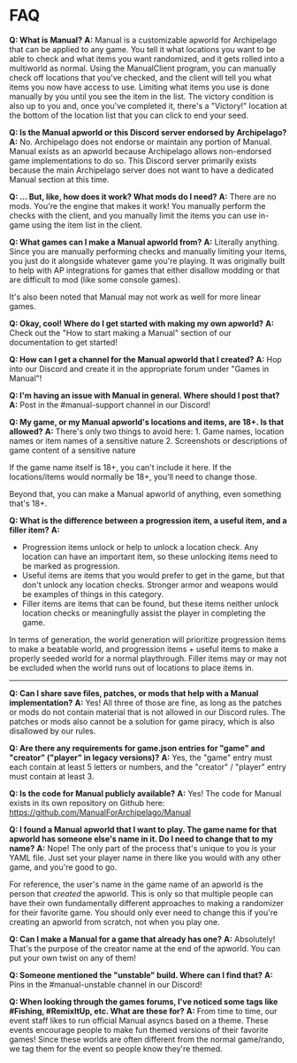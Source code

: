 # FAQ

**Q: What is Manual?**
**A:** Manual is a customizable apworld for Archipelago that can be applied to any game. You tell it what locations you want to be able to check and what items you want randomized, and it gets rolled into a multiworld as normal. Using the ManualClient program, you can manually check off locations that you've checked, and the client will tell you what items you now have access to use. Limiting what items you use is done manually by you until you see the item in the list. The victory condition is also up to you and, once you've completed it, there's a "Victory!" location at the bottom of the location list that you can click to end your seed.

**Q: Is the Manual apworld or this Discord server endorsed by Archipelago?**
**A:** No. Archipelago does not endorse or maintain any portion of Manual. Manual exists as an apworld because Archipelago allows non-endorsed game implementations to do so. This Discord server primarily exists because the main Archipelago server does not want to have a dedicated Manual section at this time. 

**Q: ... But, like, how does it work? What mods do I need?**
**A:** There are no mods. You're the engine that makes it work! You manually perform the checks with the client, and you manually limit the items you can use in-game using the item list in the client.

**Q: What games can I make a Manual apworld from?**
**A:** Literally anything. Since you are manually performing checks and manually limiting your items, you just do it alongside whatever game you're playing. It was originally built to help with AP integrations for games that either disallow modding or that are difficult to mod (like some console games).

It's also been noted that Manual may not work as well for more linear games.

**Q: Okay, cool! Where do I get started with making my own apworld?**
**A:** Check out the "How to start making a Manual" section of our documentation to get started!

**Q: How can I get a channel for the Manual apworld that I created?**
**A:** Hop into our Discord and create it in the appropriate forum under "Games in Manual"!

**Q: I'm having an issue with Manual in general. Where should I post that?**
**A:** Post in the #manual-support channel in our Discord!

**Q: My game, or my Manual apworld's locations and items, are 18+. Is that allowed?**
**A:** 
There's only two things to avoid here:
     1. Game names, location names or item names of a sensitive nature
     2. Screenshots or descriptions of game content of a sensitive nature

If the game name itself is 18+, you can't include it here. 
If the locations/items would normally be 18+, you'll need to change those. 

Beyond that, you can make a Manual apworld of anything, even something that's 18+.

**Q: What is the difference between a progression item, a useful item, and a filler item?**
**A:**
- Progression items unlock or help to unlock a location check. Any location can have an important item, so these unlocking items need to be marked as progression.
- Useful items are items that you would prefer to get in the game, but that don't unlock any location checks. Stronger armor and weapons would be examples of things in this category.
- Filler items are items that can be found, but these items neither unlock location checks or meaningfully assist the player in completing the game.

In terms of generation, the world generation will prioritize progression items to make a beatable world, and progression items + useful items to make a properly seeded world for a normal playthrough. Filler items may or may not be excluded when the world runs out of locations to place items in.
** **

**Q: Can I share save files, patches, or mods that help with a Manual implementation?**
**A:** Yes! All three of those are fine, as long as the patches or mods do not contain material that is not allowed in our Discord rules. The patches or mods also cannot be a solution for game piracy, which is also disallowed by our rules.

**Q: Are there any requirements for game.json entries for "game" and "creator" ("player" in legacy versions)?**
**A:** Yes, the "game" entry must each contain at least 5 letters or numbers, and the "creator" / "player" entry must contain at least 3. 

**Q: Is the code for Manual publicly available?**
**A:** Yes! The code for Manual exists in its own repository on Github here: https://github.com/ManualForArchipelago/Manual

**Q: I found a Manual apworld that I want to play. The game name for that apworld has someone else's name in it. Do I need to change that to my name?**
**A:** Nope! The only part of the process that's unique to you is your YAML file. Just set your player name in there like you would with any other game, and you're good to go.

For reference, the user's name in the game name of an apworld is the person that *created* the apworld. This is only so that multiple people can have their own fundamentally different approaches to making a randomizer for their favorite game. You should only ever need to change this if you're creating an apworld from scratch, not when you play one.

**Q: Can I make a Manual for a game that already has one?**
**A:** Absolutely! That's the purpose of the creator name at the end of the apworld. You can put your own twist on any of them! 

**Q: Someone mentioned the "unstable" build. Where can I find that?**
**A:** Pins in the #manual-unstable channel in our Discord!

**Q: When looking through the games forums, I've noticed some tags like #Fishing, #RemixItUp, etc. What are these for?**
**A:** From time to time, our event staff likes to run official Manual asyncs based on a theme. These events encourage people to make fun themed versions of their favorite games! Since these worlds are often different from the normal game/rando, we tag them for the event so people know they're themed.
